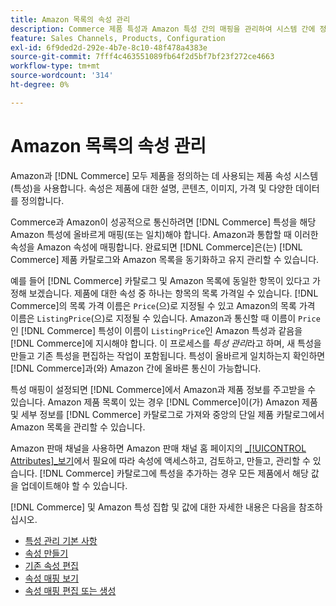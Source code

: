 ```yaml
---
title: Amazon 목록의 속성 관리
description: Commerce 제품 특성과 Amazon 특성 간의 매핑을 관리하여 시스템 간에 정확한 제품 정보를 얻을 수 있습니다.
feature: Sales Channels, Products, Configuration
exl-id: 6f9ded2d-292e-4b7e-8c10-48f478a4383e
source-git-commit: 7fff4c463551089fb64f2d5bf7bf23f272ce4663
workflow-type: tm+mt
source-wordcount: '314'
ht-degree: 0%

---
```


# Amazon 목록의 속성 관리

Amazon과 [!DNL Commerce] 모두 제품을 정의하는 데 사용되는 제품 속성 시스템(특성)을 사용합니다. 속성은 제품에 대한 설명, 콘텐츠, 이미지, 가격 및 다양한 데이터를 정의합니다.

Commerce과 Amazon이 성공적으로 통신하려면 [!DNL Commerce] 특성을 해당 Amazon 특성에 올바르게 매핑(또는 일치)해야 합니다. Amazon과 통합할 때 이러한 속성을 Amazon 속성에 매핑합니다. 완료되면 [!DNL Commerce]은(는) [!DNL Commerce] 제품 카탈로그와 Amazon 목록을 동기화하고 유지 관리할 수 있습니다.

예를 들어 [!DNL Commerce] 카탈로그 및 Amazon 목록에 동일한 항목이 있다고 가정해 보겠습니다. 제품에 대한 속성 중 하나는 항목의 목록 가격일 수 있습니다. [!DNL Commerce]의 목록 가격 이름은 `Price`(으)로 지정될 수 있고 Amazon의 목록 가격 이름은 `ListingPrice`(으)로 지정될 수 있습니다. Amazon과 통신할 때 이름이 `Price`인 [!DNL Commerce] 특성이 이름이 `ListingPrice`인 Amazon 특성과 같음을 [!DNL Commerce]에 지시해야 합니다. 이 프로세스를 _특성 관리_&#x200B;라고 하며, 새 특성을 만들고 기존 특성을 편집하는 작업이 포함됩니다. 특성이 올바르게 일치하는지 확인하면 [!DNL Commerce]과(와) Amazon 간에 올바른 통신이 가능합니다.

특성 매핑이 설정되면 [!DNL Commerce]에서 Amazon과 제품 정보를 주고받을 수 있습니다. Amazon 제품 목록이 있는 경우 [!DNL Commerce]이(가) Amazon 제품 및 세부 정보를 [!DNL Commerce] 카탈로그로 가져와 중앙의 단일 제품 카탈로그에서 Amazon 목록을 관리할 수 있습니다.

Amazon 판매 채널을 사용하면 Amazon 판매 채널 홈 페이지의 [_[!UICONTROL Attributes]_보기](./attributes-view.md)에서 필요에 따라 속성에 액세스하고, 검토하고, 만들고, 관리할 수 있습니다. [!DNL Commerce] 카탈로그에 특성을 추가하는 경우 모든 제품에서 해당 값을 업데이트해야 할 수 있습니다.

[!DNL Commerce] 및 Amazon 특성 집합 및 값에 대한 자세한 내용은 다음을 참조하십시오.

- [특성 관리 기본 사항](https://experienceleague.adobe.com/docs/commerce-admin/catalog/product-attributes/product-attributes.html)
- [속성 만들기](./creating-attributes.md#create-an-attribute)
- [기존 속성 편집](./creating-attributes.md#edit-an-attribute)
- [속성 매핑 보기](./amazon-matching-attributes-values.md)
- [속성 매핑 편집 또는 생성](./amazon-manually-update-incomplete-listing.md)

